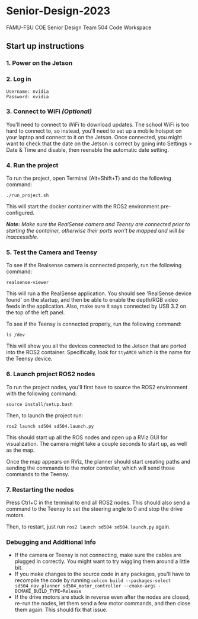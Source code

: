 # Senior-Design-2023
FAMU-FSU COE Senior Design Team 504 Code Workspace

## Start up instructions

### 1. Power on the Jetson

### 2. Log in
```
Username: nvidia
Password: nvidia
```
  
### 3. Connect to WiFi *(Optional)*
You'll need to connect to WiFi to download updates. The school WiFi is too hard to connect to, so instead, you'll need to set up a mobile hotspot on your laptop and connect to it on the Jetson. Once connected, you might want to check that the date on the Jetson is correct by going into Settings > Date & Time and disable, then reenable the automatic date setting.
  
### 4. Run the project
To run the project, open Terminal (Alt+Shift+T) and do the following command:
```
./run_project.sh
```
This will start the docker container with the ROS2 environment pre-configured.

***Note:** Make sure the RealSense camera and Teensy are connected prior to starting the container, otherwise their ports won't be mapped and will be inaccessible.*

### 5. Test the Camera and Teensy
To see if the Realsense camera is connected properly, run the following command:
```
realsense-viewer
```
This will run a the RealSense application. You should see 'RealSense device found' on the startup, and then be able to enable the depth/RGB video feeds in the application. Also, make sure it says connected by USB 3.2 on the top of the left panel.

To see if the Teensy is connected properly, run the following command:
```
ls /dev
```
This will show you all the devices connected to the Jetson that are ported into the ROS2 container. Specifically, look for `ttyAMC0` which is the name for the Teensy device. 

### 6. Launch project ROS2 nodes
To run the project nodes, you'll first have to source the ROS2 environment with the following command:
```
source install/setup.bash
```
Then, to launch the project run:
```
ros2 launch sd504 sd504.launch.py
```
This should start up all the ROS nodes and open up a RViz GUI for visualization. The camera might take a couple seconds to start up, as well as the map.

Once the map appears on RViz, the planner should start creating paths and sending the commands to the motor controller, which will send those commands to the Teensy.

### 7. Restarting the nodes
Press Ctrl+C in the terminal to end all ROS2 nodes. This should also send a command to the Teensy to set the steering angle to 0 and stop the drive motors. 

Then, to restart, just run `ros2 launch sd504 sd504.launch.py` again.

### Debugging and Additional Info
- If the camera or Teensy is not connecting, make sure the cables are plugged in correctly. You might want to try wiggling them around a little bit.
- If you make changes to the source code in any packages, you'll have to recompile the code by running `colcon build --packages-select sd504_nav_planner sd504_motor_controller --cmake-args -DCMAKE_BUILD_TYPE=Release`
- If the drive motors are stuck in reverse even after the nodes are closed, re-run the nodes, let them send a few motor commands, and then close them again. This should fix that issue.
